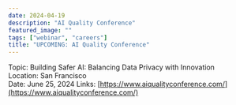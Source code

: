 ```yaml
---
date: 2024-04-19
description: "AI Quality Conference"
featured_image: ""
tags: ["webinar", "careers"]
title: "UPCOMING: AI Quality Conference"
---
```


Topic: Building Safer AI: Balancing Data Privacy with Innovation     
Location: San Francisco   
Date: June 25, 2024
Links: [https://www.aiqualityconference.com/](https://www.aiqualityconference.com/)
